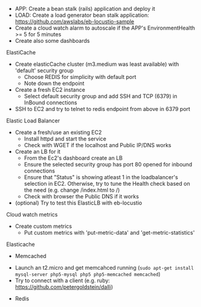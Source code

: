 * APP: Create a bean stalk (rails) application and deploy it
* LOAD: Create a load generator bean stalk application: https://github.com/awslabs/eb-locustio-sample
* Create a cloud watch alarm to autoscale if the APP's EnvironmentHealth >= 5 for 5 minutes
* Create also some dashboards

ElastiCache
* Create elasticCache cluster (m3.medium was least available) with 'default' security group
  - Choose REDIS for simplicity with default port
  - Note down the endpoint
* Create a fresh EC2 instance
  - Select default security group and add SSH and TCP (6379) in InBound connections
* SSH to EC2 and try to telnet to redis endpoint from above in 6379 port 

Elastic Load Balancer
* Create a fresh/use an existing EC2
  - Install httpd and start the service
  - Check with WGET if the localhost and Public IP/DNS works
* Create an LB for it
  - From the Ec2's dashboard create an LB
  - Ensure the selected security group has port 80 opened for inbound connections
  - Ensure that "Status" is showing atleast 1 in the loadbalancer's selection in EC2.
    Otherwise, try to tune the Health check based on the need (e.g. change /index.html to /)
  - Check with browser the Public DNS if it works  
* (optional) Try to test this ElasticLB with eb-locustio

Cloud watch metrics
* Create custom metrics
  - Put custom metrics with 'put-metric-data' and 'get-metric-statistics'
  
Elasticache
* Memcached
 - Launch an t2.micro and get memcahced running (`sudo apt-get install mysql-server php5-mysql php5 php5-memcached memcached`)
 - Try to connect with a client (e.g. ruby: https://github.com/petergoldstein/dalli)
* Redis

